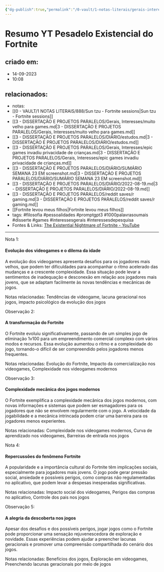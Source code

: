 ```yaml
---
{"dg-publish":true,"permalink":"/0-vault/1-notas-literais/gerais-interesses/resumo-yt-pesadelo-existencial-do-fortnite/","tags":["filosofia","pessoalidades","promptgpt3","1000palavrasoumais","disserte","games","interessesgerais","interessesdepesquisa"],"dgHomeLink":true,"dgShowLocalGraph":true,"dgShowFileTree":true,"dgEnableSearch":true}
---
```


# Resumo YT Pesadelo Existencial do Fortnite

## criado em: 
- 14-09-2023
- 10:08
## relacionados:
- notas: 
- [[0 - VAULT/1 NOTAS LITERAIS/888/Sun tzu - Fortnite sessions\|Sun tzu - Fortnite sessions]]
- [[3 - DISSERTAÇÃO E PROJETOS PARALELOS/Gerais, Interesses/muito velho para games.md\|3 - DISSERTAÇÃO E PROJETOS PARALELOS/Gerais, Interesses/muito velho para games.md]]
- [[3 - DISSERTAÇÃO E PROJETOS PARALELOS/DIÁRIO/estudos.md\|3 - DISSERTAÇÃO E PROJETOS PARALELOS/DIÁRIO/estudos.md]]
- [[3 - DISSERTAÇÃO E PROJETOS PARALELOS/Gerais, Interesses/epic games invadiu privacidade de crianças.md\|3 - DISSERTAÇÃO E PROJETOS PARALELOS/Gerais, Interesses/epic games invadiu privacidade de crianças.md]]
- [[3 - DISSERTAÇÃO E PROJETOS PARALELOS/DIÁRIO/SUMÁRIO SEMANA 23 EM screenshot.md\|3 - DISSERTAÇÃO E PROJETOS PARALELOS/DIÁRIO/SUMÁRIO SEMANA 23 EM screenshot.md]]
- [[3 - DISSERTAÇÃO E PROJETOS PARALELOS/DIÁRIO/2022-08-19.md\|3 - DISSERTAÇÃO E PROJETOS PARALELOS/DIÁRIO/2022-08-19.md]]
- [[3 - DISSERTAÇÃO E PROJETOS PARALELOS/reddit saves/r gaming.md\|3 - DISSERTAÇÃO E PROJETOS PARALELOS/reddit saves/r gaming.md]]
- [[Fortnite levou meus filhos\|Fortnite levou meus filhos]]
- tags: #filosofia #pessoalidades #promptgpt3 #1000palavrasoumais #disserte #games #interessesgerais #interessesdepesquisa
- Fontes & Links: [The Existential Nightmare of Fortnite - YouTube](https://www.youtube.com/watch?v=rIzLByWkgAM)
---
Nota 1: 
#### Evolução dos videogames e o dilema da idade
A evolução dos videogames apresenta desafios para os jogadores mais velhos, que podem ter dificuldades para acompanhar o ritmo acelerado das mudanças e a crescente complexidade. Essa situação pode levar a sentimentos de inadequação e desconexão em relação aos jogadores mais jovens, que se adaptam facilmente às novas tendências e mecânicas de jogos.

Notas relacionadas: Tendências de videogame, lacuna geracional nos jogos, impacto psicológico da evolução dos jogos

Observação 2: 
#### A transformação do Fortnite
O Fortnite evoluiu significativamente, passando de um simples jogo de eliminação 1v100 para um empreendimento comercial complexo com vários modos e recursos. Essa evolução aumentou o ritmo e a complexidade do jogo, tornando-o difícil de ser compreendido pelos jogadores menos frequentes.

Notas relacionadas: Evolução do Fortnite, Impacto da comercialização nos videogames, Complexidade nos videogames modernos

Observação 3: 
#### Complexidade mecânica dos jogos modernos
O Fortnite exemplifica a complexidade mecânica dos jogos modernos, com novas informações e sistemas que podem ser esmagadores para os jogadores que não se envolvem regularmente com o jogo. A velocidade da jogabilidade e a mecânica intrincada podem criar uma barreira para os jogadores menos experientes.

Notas relacionadas: Complexidade nos videogames modernos, Curva de aprendizado nos videogames, Barreiras de entrada nos jogos

Nota 4: 
#### Repercussões do fenômeno Fortnite
A popularidade e a importância cultural do Fortnite têm implicações sociais, especialmente para jogadores mais jovens. O jogo pode gerar pressão social, ansiedade e possíveis perigos, como compras não regulamentadas no aplicativo, que podem levar a despesas inesperadas significativas.

Notas relacionadas: Impacto social dos videogames, Perigos das compras no aplicativo, Controle dos pais nos jogos

Observação 5: 
#### A alegria da descoberta nos jogos
Apesar dos desafios e dos possíveis perigos, jogar jogos como o Fortnite pode proporcionar uma sensação rejuvenescedora de exploração e novidade. Essas experiências podem ajudar a preencher lacunas geracionais e promover uma compreensão compartilhada do cenário dos jogos.

Notas relacionadas: Benefícios dos jogos, Exploração em videogames, Preenchendo lacunas geracionais por meio de jogos

